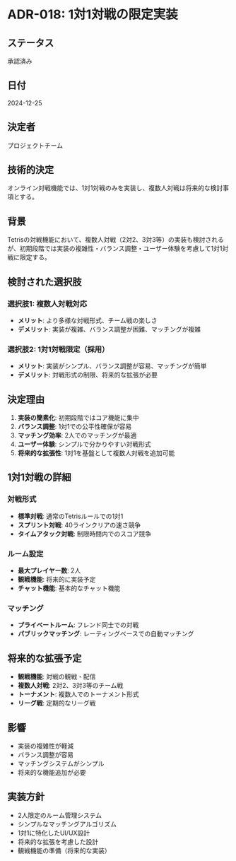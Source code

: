 # ADR-018: 1対1対戦の限定実装

## ステータス
承認済み

## 日付
2024-12-25

## 決定者
プロジェクトチーム

## 技術的決定
オンライン対戦機能では、1対1対戦のみを実装し、複数人対戦は将来的な検討事項とする。

## 背景
Tetrisの対戦機能において、複数人対戦（2対2、3対3等）の実装も検討されるが、初期段階では実装の複雑性・バランス調整・ユーザー体験を考慮して1対1対戦に限定する。

## 検討された選択肢

### 選択肢1: 複数人対戦対応
- **メリット**: より多様な対戦形式、チーム戦の楽しさ
- **デメリット**: 実装が複雑、バランス調整が困難、マッチングが複雑

### 選択肢2: 1対1対戦限定（採用）
- **メリット**: 実装がシンプル、バランス調整が容易、マッチングが簡単
- **デメリット**: 対戦形式の制限、将来的な拡張が必要

## 決定理由
1. **実装の簡素化**: 初期段階ではコア機能に集中
2. **バランス調整**: 1対1での公平性確保が容易
3. **マッチング効率**: 2人でのマッチングが最適
4. **ユーザー体験**: シンプルで分かりやすい対戦形式
5. **将来的な拡張性**: 1対1を基盤として複数人対戦を追加可能

## 1対1対戦の詳細

### 対戦形式
- **標準対戦**: 通常のTetrisルールでの1対1
- **スプリント対戦**: 40ラインクリアの速さ競争
- **タイムアタック対戦**: 制限時間内でのスコア競争

### ルーム設定
- **最大プレイヤー数**: 2人
- **観戦機能**: 将来的に実装予定
- **チャット機能**: 基本的なチャット機能

### マッチング
- **プライベートルーム**: フレンド同士での対戦
- **パブリックマッチング**: レーティングベースでの自動マッチング

## 将来的な拡張予定
- **観戦機能**: 対戦の観戦・配信
- **複数人対戦**: 2対2、3対3等のチーム戦
- **トーナメント**: 複数人でのトーナメント形式
- **リーグ戦**: 定期的なリーグ戦

## 影響
- 実装の複雑性が軽減
- バランス調整が容易
- マッチングシステムがシンプル
- 将来的な機能追加が必要

## 実装方針
- 2人限定のルーム管理システム
- シンプルなマッチングアルゴリズム
- 1対1に特化したUI/UX設計
- 将来的な拡張を考慮した設計
- 観戦機能の準備（将来的な実装） 